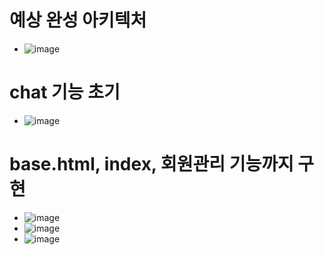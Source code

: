 # 예상 완성 아키텍처 
* ![image]([https://user-images.githubusercontent.com/68724828/186079270-28793ba1-466e-421f-baf2-563b890c926f.png](https://media.springernature.com/lw685/springer-static/image/chp%3A10.1007%2F978-3-030-82405-1_34/MediaObjects/513191_1_En_34_Fig1_HTML.png))

# chat 기능 초기 
* ![image](https://github.com/JINS-DE/English_Conversation_App/assets/115610267/c47caab0-613c-4b62-ac88-50ef93bb4acc)

# base.html, index, 회원관리 기능까지 구현
* ![image](https://github.com/JINS-DE/English_Conversation_App/assets/115610267/1c4be595-d900-4647-a708-f36d2deb44da)
* ![image](https://github.com/JINS-DE/English_Conversation_App/assets/115610267/70e3d896-73bd-4c53-a5d4-818492fa07cb)
* ![image](https://github.com/JINS-DE/English_Conversation_App/assets/115610267/30c35f14-5f97-4771-8495-5655c0a857a2)


